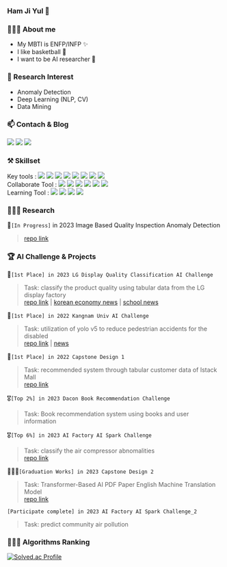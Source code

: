 ### Ham Ji Yul 👋
  
### 💁🏻‍♂️ About me
* My MBTI is ENFP/INFP ✨
* I like basketball 🏀
* I want to be AI researcher 🧪

### 🔎 Research Interest  
* Anomaly Detection
* Deep Learning (NLP, CV)
* Data Mining
  
### 📫 Contach & Blog
<a href="mailto:hramsm@naver.com"><img src="https://img.shields.io/badge/naver-03C75A?style=flat-square&logo=naver&logoColor=white&link=mailto:hramsm@naver.com"/></a> <a href="mailto:hramsm123@gmail.com"><img src="https://img.shields.io/badge/gmail-EA4335?style=flat-square&logo=gmail&logoColor=white&link=mailto:hramsm123@gmail.com"/></a> <a href="https://machine-learning-research.notion.site/ML-DL-Engineer-18d10d06532d4421bd26811afb348407"><img src="https://img.shields.io/badge/notion-000000?style=flat-square&logo=notion&logoColor=white&link=[hramsm@naver.com](https://machine-learning-research.notion.site/ML-DL-Engineer-18d10d06532d4421bd26811afb348407)"/></a>
  
### ⚒️ Skillset  
Key tools : <img src="https://img.shields.io/badge/python-3776AB?style=flat-square&logo=python&logoColor=white"> <img src="https://img.shields.io/badge/javascript-F7DF1E?style=flat-square&logo=javascript&logoColor=white"> <img src="https://img.shields.io/badge/pandas-150458?style=flat-square&logo=pandas&logoColor=white"> <img src="https://img.shields.io/badge/numpy-013243?style=flat-square&logo=numpy&logoColor=white"> <img src="https://img.shields.io/badge/mysql-4479A1?style=flat-square&logo=mysql&logoColor=white"> <img src="https://img.shields.io/badge/sklearn-F7931E?style=flat-square&logo=scikitlearn&logoColor=white"> <img src="https://img.shields.io/badge/pytorch-EE4C2C?style=flat-square&logo=pytorch&logoColor=white"> <img src="https://img.shields.io/badge/tensorflow-FF6F00?style=flat-square&logo=tensorflow&logoColor=white"><br> Collaborate Tool : <img src="https://img.shields.io/badge/git-F05032?style=flat-square&logo=git&logoColor=white"> <img src="https://img.shields.io/badge/figma-F24E1E?style=flat-square&logo=figma&logoColor=white"> <img src="https://img.shields.io/badge/slack-4A154B?style=flat-square&logo=slack&logoColor=white"> <img src="https://img.shields.io/badge/googlemeet-00897B?style=flat-square&logo=googlemeet&logoColor=white"> <img src="https://img.shields.io/badge/discord-5865F2?style=flat-square&logo=discord&logoColor=white"> <img src="https://img.shields.io/badge/zoom-2D8CFF?style=flat-square&logo=zoom&logoColor=white"><br>
Learning Tool : <img src="https://img.shields.io/badge/docker-2496ED?style=flat-square&logo=docker&logoColor=white"> <img src="https://img.shields.io/badge/kubernetes-326CE5?style=flat-square&logo=kubernetes&logoColor=white"> <img src="https://img.shields.io/badge/amazonaws-232F3E?style=flat-square&logo=amazonaws&logoColor=white"> <img src="https://img.shields.io/badge/microsoftazure-0078D4?style=flat-square&logo=microsoftazure&logoColor=white"><br> 

### 👨🏻‍🔬 Research  
🧪`[In Progress]` in 2023 Image Based Quality Inspection Anomaly Detection
>[repo link](https://github.com/YUL-git/memae-anomaly-detection)
  
### 🏆 AI Challenge & Projects  
🥇`[1st Place] in 2023 LG Display Quality Classification AI Challenge`  
>Task: classify the product quality using tabular data from the LG display factory  
>[repo link](https://github.com/YUL-git/2023-LG-DISPLAY-Quality-Classification-1st-place-Solution) | [korean economy news](https://www.hankyung.com/it/article/202304071562g) | [school news](https://web.kangnam.ac.kr/menu/board/info/91e87af8a39d7468a705e907abd020d5.do?encMenuSeq=f27334797be7f56644db09015634bf5b&encMenuBoardSeq=4f29b32e9c7ad0830c87df51e8e3ffdc)

🥇`[1st Place] in 2022 Kangnam Univ AI Challenge`  
>Task: utilization of yolo v5 to reduce pedestrian accidents for the disabled  
>[repo link](https://github.com/YUL-git/2022_probono_object_detection_by_yolov5_1st_place_solution) | [news](https://ace.kangnam.ac.kr/menu/board/info/f3a3bfbbc5715e4180657f71177d8bcf.do?scrtWrtiYn=false&encMenuSeq=5a1dc776d71dae825ed365be75187a1e&encMenuBoardSeq=d5e08d8b9aee4051aecbcd81986670b8)

🥇`[1st Place] in 2022 Capstone Design 1`
>Task: recommended system through tabular customer data of Istack Mall  
>[repo link](https://github.com/YUL-git/Python-Recommandation)

🎖️`[Top 2%] in 2023 Dacon Book Recommendation Challenge`
>Task: Book recommendation system using books and user information  

🎖️`[Top 6%] in 2023 AI Factory AI Spark Challenge`  
>Task: classify the air compressor abnomalities  
>[repo link](https://github.com/YUL-git/2023_AI_Factory_Outlier_Detection_Air_Compressor_faults_Top_6_Solution)  
  
👨🏻‍🎓`[Graduation Works] in 2023 Capstone Design 2`  
>Task: Transformer-Based AI PDF Paper English Machine Translation Model  
>[repo link](https://github.com/YUL-git/2023_Capstone_Design_Graduate_Work/blob/main/README.md)  
   
`[Participate complete] in 2023 AI Factory AI Spark Challenge_2`  
>Task: predict community air pollution
  
### 👨🏻‍💻 Algorithms Ranking  
[![Solved.ac Profile](http://mazassumnida.wtf/api/v2/generate_badge?boj=hramsm)](https://solved.ac/hramsm/)
